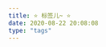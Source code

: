 ```yaml
---
title: ⭐ 标签儿~ ⭐
date: 2020-08-22 20:08:08
type: "tags"
---
```

<!--
 * @Author: Weidows
 * @Date: 2020-08-22 20:08:08
 * @LastEditors: Weidows
 * @LastEditTime: 2020-08-24 21:28:17
 * @FilePath: \Weidows\Website\source\tags.md
-->

